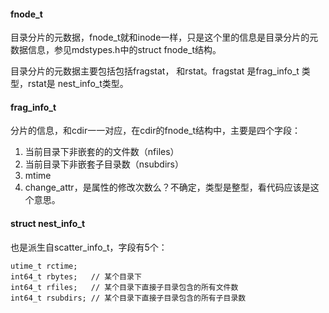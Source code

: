 #### fnode_t

目录分片的元数据，fnode_t就和inode一样，只是这个里的信息是目录分片的元数据信息，参见mdstypes.h中的struct fnode_t结构。

目录分片的元数据主要包括包括fragstat， 和rstat。fragstat 是frag_info_t 类型，rstat是 nest_info_t类型。

#### frag_info_t

分片的信息，和cdir一一对应，在cdir的fnode_t结构中，主要是四个字段：

1. 当前目录下非嵌套的的文件数（nfiles）
1. 当前目录下非嵌套子目录数（nsubdirs）
1. mtime
1. change_attr，是属性的修改次数么？不确定，类型是整型，看代码应该是这个意思。

#### struct nest_info_t
也是派生自scatter_info_t，字段有5个：
```
utime_t rctime;
int64_t rbytes;   // 某个目录下
int64_t rfiles;   // 某个目录下直接子目录包含的所有文件数
int64_t rsubdirs; // 某个目录下直接子目录包含的所有子目录数
```
